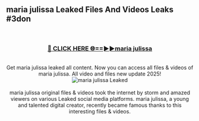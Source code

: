 ## maria julissa Leaked Files And Videos Leaks #3don
<br>
<div align="center">
<h3><a href="https://watchclip.my.id/maria julissa" rel="nofollow">🔴 CLICK HERE 🌐==►►maria julissa</a></h3>
<br>
Get maria julissa leaked all content. Now you can access all files & videos of maria julissa. All video and files new update 2025!
<br>
<a href="https://watchclip.my.id/maria julissa" rel="nofollow" data-target="animated-image.originalLink"><img src="https://i.ibb.co.com/WyWwxjT/player-gif2.gif" alt="maria julissa Leaked" style="max-width: 100%; display: inline-block;" data-target="animated-image.originalImage"></a>
<br><br>
maria julissa original files & videos took the internet by storm and amazed viewers on various Leaked social media platforms. maria julissa, a young and talented digital creator, recently became famous thanks to this interesting files & videos.
</div>
<br>